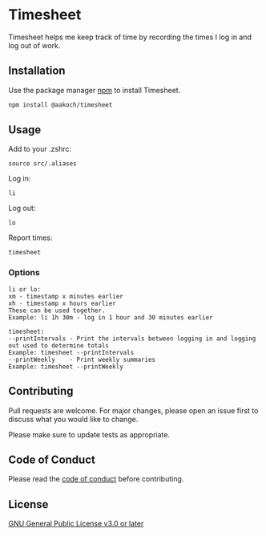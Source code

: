 # Timesheet

Timesheet helps me keep track of time by recording the times I log in and log out of work.

## Installation

Use the package manager [npm](https://www.npmjs.com/) to install Timesheet.

```bash
npm install @aakoch/timesheet
```

## Usage

Add to your .zshrc:
```shell
source src/.aliases
```

Log in:
```
li
```

Log out:
```
lo
```

Report times:
```
timesheet
```

### Options
```
li or lo:
xm - timestamp x minutes earlier
xh - timestamp x hours earlier
These can be used together.
Example: li 1h 30m - log in 1 hour and 30 minutes earlier

timesheet:
--printIntervals - Print the intervals between logging in and logging out used to determine totals
Example: timesheet --printIntervals
--printWeekly    - Print weekly summaries
Example: timesheet --printWeekly
```

## Contributing
Pull requests are welcome. For major changes, please open an issue first to discuss what you would like to change.

Please make sure to update tests as appropriate.

## Code of Conduct
Please read the [code of conduct](CODE_OF_CONDUCT.md) before contributing.

## License
[GNU General Public License v3.0 or later](https://www.gnu.org/licenses/gpl-3.0.html)
